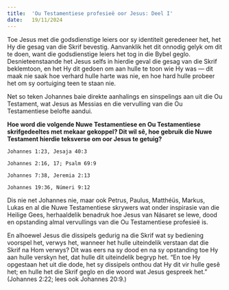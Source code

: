 ```yaml
---
title:  'Ou Testamentiese profesieë oor Jesus: Deel I'
date:   19/11/2024
---
```


Toe Jesus met die godsdienstige leiers oor sy identiteit geredeneer het, het Hy die gesag van die Skrif bevestig. Aanvanklik het dit onnodig gelyk om dit te doen, want die godsdienstige leiers het tog in die Bybel geglo. Desnieteenstaande het Jesus selfs in hierdie geval die gesag van die Skrif beklemtoon, en het Hy dit gedoen om aan hulle te toon wie Hy was — dit maak nie saak hoe verhard hulle harte was nie, en hoe hard hulle probeer het om sy oortuiging teen te staan nie.

Net so teken Johannes baie direkte aanhalings en sinspelings aan uit die Ou Testament, wat Jesus as Messias en die vervulling van die Ou Testamentiese belofte aandui.

**Hoe word die volgende Nuwe Testamentiese en Ou Testamentiese skrifgedeeltes met mekaar gekoppel? Dit wil sê, hoe gebruik die Nuwe Testament hierdie teksverse om oor Jesus te getuig?**

`Johannes 1:23, Jesaja 40:3`

`Johannes 2:16, 17; Psalm 69:9`

`Johannes 7:38, Jeremia 2:13`

`Johannes 19:36, Númeri 9:12`

Dis nie net Johannes nie, maar ook Petrus, Paulus, Matthéüs, Markus, Lukas en al die Nuwe Testamentiese skrywers wat onder inspirasie van die Heilige Gees, herhaaldelik benadruk hoe Jesus van Násaret se lewe, dood en opstanding almal vervullings van die Ou Testamentiese profesieë is.

En alhoewel Jesus die dissipels gedurig na die Skrif wat sy bediening voorspel het, verwys het, wanneer het hulle uiteindelik verstaan dat die Skrif na Hom verwys? Dit was eers na sy dood en na sy opstanding toe Hy aan hulle verskyn het, dat hulle dit uiteindelik begryp het. “En toe Hy opgestaan het uit die dode, het sy dissipels onthou dat Hy dit vir hulle gesê het; en hulle het die Skrif geglo en die woord wat Jesus gespreek het.” (Johannes 2:22; lees ook Johannes 20:9.)